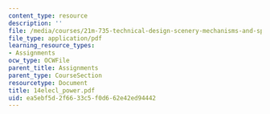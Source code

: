 ```yaml
---
content_type: resource
description: ''
file: /media/courses/21m-735-technical-design-scenery-mechanisms-and-special-effects-spring-2004/ea5ebf5d2f6633c5f0d662e42ed94442_14elecl_power.pdf
file_type: application/pdf
learning_resource_types:
- Assignments
ocw_type: OCWFile
parent_title: Assignments
parent_type: CourseSection
resourcetype: Document
title: 14elecl_power.pdf
uid: ea5ebf5d-2f66-33c5-f0d6-62e42ed94442
---
```

